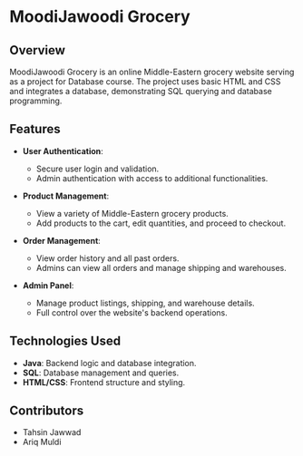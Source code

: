 # MoodiJawoodi Grocery
## Overview
MoodiJawoodi Grocery is an online Middle-Eastern grocery website serving as a project for Database course. The project uses basic HTML and CSS and integrates a database, demonstrating SQL querying and database programming. 

## Features
- **User Authentication**: 
  - Secure user login and validation.
  - Admin authentication with access to additional functionalities.

- **Product Management**: 
  - View a variety of Middle-Eastern grocery products.
  - Add products to the cart, edit quantities, and proceed to checkout.

- **Order Management**: 
  - View order history and all past orders.
  - Admins can view all orders and manage shipping and warehouses.

- **Admin Panel**:
  - Manage product listings, shipping, and warehouse details.
  - Full control over the website's backend operations.

## Technologies Used

- **Java**: Backend logic and database integration.
- **SQL**: Database management and queries.
- **HTML/CSS**: Frontend structure and styling.

## Contributors
- Tahsin Jawwad
- Ariq Muldi